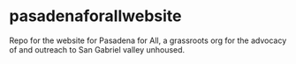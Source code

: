 # pasadenaforallwebsite
Repo for the website for Pasadena for All, a grassroots org for the advocacy of and outreach to San Gabriel valley unhoused.
